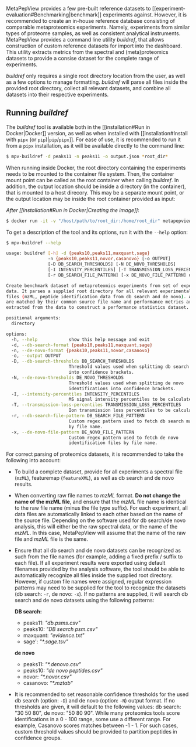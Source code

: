 MetaPepView provides a few pre-built reference datasets to [[experiment-evaluation#Benchmarking|benchmark]] experiments against. However, it is recommended to create an in-house reference database consisting of comparable metaproteomics experiments. Namely, experiments from similar types of proteome samples, as well as consistent analytical instruments. MetaPepView provides a command line utility *buildref*, that allows construction of custom reference datasets for import into the dashboard. This utility extracts metrics from the spectral and (meta)proteomics datasets to provide a consise dataset for the complete range of experiments.

*buildref* only requires a single root directory location from the user, as well as a few options to manage formatting. *buildref* will parse all files inside the provided root directory, collect all relevant datasets, and combine all datasets into their respective experiments.

## Running *buildref*

The *buildref* tool is available both in the [[installation#Run in Docker|Docker]] version, as well as when installed with [[installation#Install with `pipx` (or `pip`)|`pip`/`pipx`]]. For ease of use, it is recommended to run it from a `pipx` installation, as it will be available directly to the command line:

```Bash
$ mpv-buildref -d peaks11 -n peaks11 -o output.json *root_dir*
```

When running inside Docker, the root directory containing the experiments needs to be mounted to the container file system. Then, the container mount point can be called as the root container when calling *buildref*. In addition, the output location should be inside a directory (in the container), that is mounted to a host direcory. This may be a separate mount point, or the output location may be inside the root container provided as input:

*After [[installation#Run in Docker|Creating the image]]*:
```Bash
$ docker run -it -v "/host/path/to/root_dir:/home/root_dir" metapepview mpv-buildref -d peaks11 -n peaks11 -o /home/root_dir/output.json */home/root_dir*
```

To get a description of the tool and its options, run it with the `--help` option:

```Bash
$ mpv-buildref --help

usage: buildref [-h] -d {peaks10,peaks11,maxquant,sage} 
                -n {peaks10,peaks11,novor,casanovo} [-o OUTPUT] 
                [-D DB_SEARCH_THRESHOLDS] [-N DE_NOVO_THRESHOLDS] 
                [-I INTENSITY_PERCENTILES] [-T TRANSMISSION_LOSS_PERCENTILES]
                [-r DB_SEARCH_FILE_PATTERN] [-x DE_NOVO_FILE_PATTERN] directory

Create benchmark dataset of metaproteomics experiments from set of experimental 
data. It parses a supplied root directory for all relevant experimental data 
files (mzML, peptide identification data from db search and de novo). All files 
are matched by their common source file name and performance metrics are 
extracted from the data to construct a performance statistics dataset.

positional arguments:
  directory

options:
  -h, --help            show this help message and exit
  -d, --db-search-format {peaks10,peaks11,maxquant,sage}
  -n, --de-novo-format {peaks10,peaks11,novor,casanovo}
  -o, --output OUTPUT
  -D, --db-search-thresholds DB_SEARCH_THRESHOLDS
                        Threshold values used when splitting db search matches 
                        into confidence brackets.
  -N, --de-novo-thresholds DE_NOVO_THRESHOLDS
                        Threshold values used when splitting de novo 
                        identifications into confidence brackets.
  -I, --intensity-percentiles INTENSITY_PERCENTILES
                        MS signal intensity percentiles to be calculated.
  -T, --transmission-loss-percentiles TRANSMISSION_LOSS_PERCENTILES
                        Ion transmission loss percentiles to be calculated.
  -r, --db-search-file-pattern DB_SEARCH_FILE_PATTERN
                        Custom regex pattern used to fetch db search match files 
                        by file name.
  -x, --de-novo-file-pattern DE_NOVO_FILE_PATTERN
                        Custom regex pattern used to fetch de novo 
                        identification files by file name.
```

For correct parsing of proteomics datasets, it is recommended to take the following into account:

- To build a complete dataset, provide for all experiments a spectral file (`mzML`), featuremap (`featureXML`), as well as db search and de novo results.

- When converting raw file names to *mzML* format. **Do not change the name of the mzML file**, and ensure that the *mzML* file name is identical to the raw file name (minus the file type suffix). For each experiment, all data files are automatically linked to each other based on the name of the source file. Depending on the software used for db search/de novo analysis, this will either be the raw spectral data, or the name of the *mzML*. In this case, MetaPepView will assume that the name of the raw file and *mzML* file is the same.

- Ensure that all db search and de novo datasets can be recognized as such from the file names (for example, adding a fixed prefix / suffix to each file). If all experiment results were exported using default filenames provided by the analysis software, the tool should be able to automatically recognize all files inside the supplied root directory. However, if custom file names were assigned, regular expression patterns may need to be supplied for the tool to recognize the datasets (db search: `-r`, de novo: `-x`). If no patterns are supplied, it will search db search and de novo datasets using the following patterns:
    
    **DB search:**

    - peaks11:   *"db.psms.csv"*
    - peaks10:   *"DB search psm.csv"*
    - maxquant:   *"evidence.txt"*
    - sage':       *"\*.sage.tsv"*

    **de novo**

    - peaks11:   *"\*.denovo.csv"*
    - peaks10:   *"de novo peptides.csv"*
    - novor:      *"\*.novor.csv"*
    - casanovo:   *"\*.mztab"*

- It is recommended to set reasonable confidence thresholds for the used db search (option: `-D`) and de novo (option: `-N`) output format. If no thresholds are given, it will default to the following values: db search: "30 50 80", de novo: "50 80 90". While many proteomics tools score identifications in a 0 - 100 range, some use a different range. For example, Casanovo scores matches between -1 - 1. For such cases, custom threshold values should be provided to partition peptides in confidence groups.

